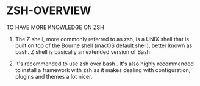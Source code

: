 # ZSH-OVERVIEW
TO HAVE MORE KNOWLEDGE ON ZSH

1. The Z shell, more commonly referred to as zsh, is a UNIX shell that is built on top of the Bourne shell (macOS default shell), better known as bash. Z shell is basically an extended version of Bash

2. It's recommended to use zsh over bash . It's also highly recommended to install a framework with zsh as it makes dealing with configuration, plugins and themes a lot nicer.

